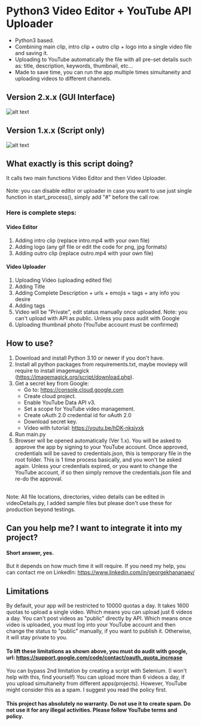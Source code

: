 

# Python3 Video Editor + YouTube API Uploader
* Python3 based. 
* Combining main clip, intro clip + outro clip + logo into a single video file and saving it.
* Uploading to YouTube automatically the file with all pre-set details such as: title, description, keywords, thumbnail, etc...
* Made to save time, you can run the app multiple times simultaneity and uploading videos to different channels.

## Version 2.x.x (GUI Interface)

![alt text](https://raw.githubusercontent.com/Fixitpanda/youtube-video-editor-api-uploader/main/screenshorts/ver2.x.png)

## Version 1.x.x (Script only)
![alt text](https://raw.githubusercontent.com/Fixitpanda/youtube-video-editor-api-uploader/main/screenshorts/ver1.x.png)

## What exactly is this script doing?
It calls two main functions Video Editor and then Video Uploader.  
<br/> 
Note: you can disable editor or uploader in case you want to use just single function in start_process(), simply add "#" before the call row.

### Here is complete steps:
#### Video Editor
1.  Adding intro clip (replace intro.mp4 with your own file)
2.  Adding logo (any gif file or edit the code for png, jpg formats)
3.  Adding outro clip (replace outro.mp4 with your own file)

#### Video Uploader
1.  Uploading Video (uploading edited file)
2.  Adding Title
3.  Adding Complete Description + urls + emojis + tags + any info you desire
4.  Adding tags
5.  Video will be "Private", edit status manually once uploaded. Note: you can't upload with API as public. Unless you pass audit with Google
6.  Uploading thumbnail photo (YouTube account must be confirmed)


## How to use?
1. Download and install Python 3.10 or newer if you don't have.
2. Install all python packages from requirements.txt, maybe moviepy will require to install imagemagick (https://imagemagick.org/script/download.php).
3. Get a secret key from Google:
   * Go to:  https://console.cloud.google.com
   * Create cloud project. 
   * Enable YouTube Data API v3.
   * Set a scope for YouTube video management.
   * Create oAuth 2.0 credential id for oAuth 2.0
   * Download secret key.
   * Video with tutorial: https://youtu.be/hDK-nksiyxk
4. Run main.py
5. Browser will be opened automatically (Ver 1.x). You will be asked to approve the app by signing to your YouTube account. Once approved, credentials will be saved to credentials.json, this is temporary file in the root folder. This is 1 time process basically, and you won't be asked again. Unless your credentials expired, or you want to change the YouTube account, if so then simply remove the credentials.json file and re-do the approval.
<br/>
Note: All file locations, directories, video details can be edited in videoDetails.py, I added sample files but please don't use these for production beyond testings.

## Can you help me? I want to integrate it into my project?
#### Short answer, yes. 
But it depends on how much time it will require. If you need my help, you can contact me on LinkedIn: https://www.linkedin.com/in/georgekhananaev/

## Limitations
By default, your app will be restricted to 10000 quotas a day. It takes 1600 quotas to upload a single video. Which means you can upload just 6 videos a day.
You can't post videos as "public" directly by API. Which means once video is uploaded, you must log into your YouTube account and then change the status to "public" manually, if you want to publish it. Otherwise, it will stay private to you.
#### To lift these limitations as shown above, you must do audit with google, url: https://support.google.com/code/contact/oauth_quota_increase
You can bypass 2nd limitation by creating a script with Selenium. (I won't help with this, find yourself)
You can upload more than 6 videos a day, if you upload simultaneity from different apps(projects). However, YouTube might consider this as a spam. I suggest you read the policy first.

#### This project has absolutely no warranty. Do not use it to create spam. Do not use it for any illegal activities. Please follow YouTube terms and policy.
